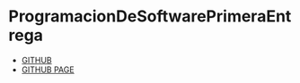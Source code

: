 # ProgramacionDeSoftwarePrimeraEntrega

- [GITHUB](https://github.com/KEVAO18/ProgramacionDeSoftwarePrimeraEntrega)
- [GITHUB PAGE](https://kevao18.github.io/ProgramacionDeSoftwarePrimeraEntrega/)
